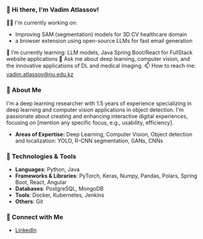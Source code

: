 ### 👋 Hi there, I'm Vadim Atlassov!

👨‍💻 I'm currently working on: 
- Improving SAM (segmentation) models for 3D CV healthcare domain
- a browser extension using open-source LLMs for fast email generation

🌱 I’m currently learning: LLM models, Java Spring Boot/React for FullStack website applications
💬 Ask me about deep learning, computer vision, and the innovative applications of DL and medical imaging.
📫 How to reach me: vadim.atlassov@nu.edu.kz

### 🚀 About Me
I'm a deep learning researcher with 1.5 years of experience specializing in deep learning and computer vision applications in object detection. I'm passionate about creating and enhancing interactive digital experiences, focusing on [mention any specific focus, e.g., usability, efficiency].

- **Areas of Expertise:** Deep Learning, Computer Vision, Object detection and localization: YOLO, R-CNN segmentation, GANs, CNNs

### 🔧 Technologies & Tools
- **Languages**: Python, Java
- **Frameworks & Libraries**: PyTorch, Keras, Numpy, Pandas, Polars, Spring Boot, React, Angular
- **Databases**: PostgreSQL, MongoDB
- **Tools**: Docker, Kubernetes, Jenkins
- **Others**: Git

### 🤝 Connect with Me
- [LinkedIn](www.linkedin.com/in/vadim-atlassov)
